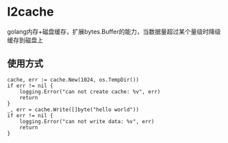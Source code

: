 # l2cache

golang内存+磁盘缓存，扩展bytes.Buffer的能力，当数据量超过某个量级时降级缓存到磁盘上

## 使用方式

    cache, err := cache.New(1024, os.TempDir())
    if err != nil {
        logging.Error("can not create cache: %v", err)
        return
    }
    _, err = cache.Write([]byte("hello world"))
    if err != nil {
        logging.Error("can not write data: %v", err)
        return
    }